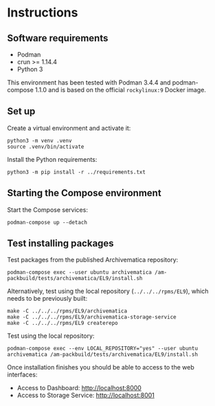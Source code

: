 # Instructions

## Software requirements

- Podman
- crun >= 1.14.4
- Python 3

This environment has been tested with Podman 3.4.4 and podman-compose 1.1.0
and is based on the official `rockylinux:9` Docker image.

## Set up

Create a virtual environment and activate it:

```shell
python3 -m venv .venv
source .venv/bin/activate
```

Install the Python requirements:

```shell
python3 -m pip install -r ../requirements.txt
```

## Starting the Compose environment

Start the Compose services:

```shell
podman-compose up --detach
```

## Test installing packages

Test packages from the published Archivematica repository:

```shell
podman-compose exec --user ubuntu archivematica /am-packbuild/tests/archivematica/EL9/install.sh
```

Alternatively, test using the local repository (`../../../rpms/EL9`), which
needs to be previously built:

```shell
make -C ../../../rpms/EL9/archivematica
make -C ../../../rpms/EL9/archivematica-storage-service
make -C ../../../rpms/EL9 createrepo
```

Test using the local repository:

```shell
podman-compose exec --env LOCAL_REPOSITORY="yes" --user ubuntu archivematica /am-packbuild/tests/archivematica/EL9/install.sh
```

Once installation finishes you should be able to access to the web interfaces:

- Access to Dashboard: <http://localhost:8000>
- Access to Storage Service: <http://localhost:8001>
